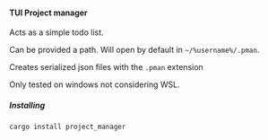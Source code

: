 #### TUI Project manager
Acts as a simple todo list. 

Can be provided a path. Will open by default in `~/%username%/.pman`.

Creates serialized json files with the `.pman` extension

Only tested on windows not considering WSL.

##### Installing
`cargo install project_manager`